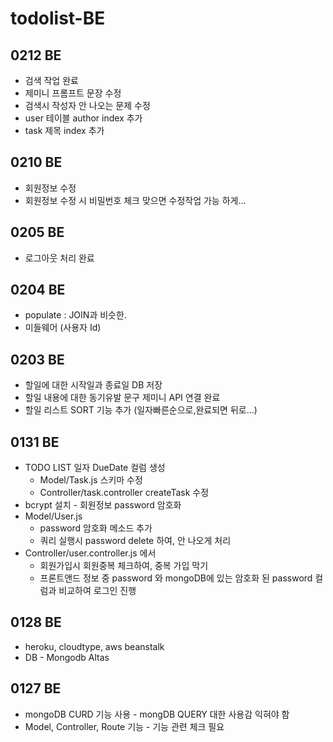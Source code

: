 # todolist-BE

## 0212 BE

- 검색 작업 완료
- 제미니 프롬프트 문장 수정
- 검색시 작성자 안 나오는 문제 수정
- user 테이블 author index 추가
- task 제목 index 추가

## 0210 BE

- 회원정보 수정
- 회원정보 수정 시 비밀번호 체크 맞으면 수정작업 가능 하게...

## 0205 BE

- 로그아웃 처리 완료

## 0204 BE

- populate : JOIN과 비슷한.
- 미들웨어 (사용자 Id)

## 0203 BE

- 할일에 대한 시작일과 종료일 DB 저장
- 할일 내용에 대한 동기유발 문구 제미니 API 연결 완료
- 할일 리스트 SORT 기능 추가 (일자빠른순으로,완료되면 뒤로...)

## 0131 BE

- TODO LIST 일자 DueDate 컬럼 생성
  - Model/Task.js 스키마 수정
  - Controller/task.controller createTask 수정
- bcrypt 설치 - 회원정보 password 암호화
- Model/User.js
  - password 암호화 메소드 추가
  - 쿼리 실행시 password delete 하여, 안 나오게 처리
- Controller/user.controller.js 에서
  - 회원가입시 회원중복 체크하여, 중복 가입 막기
  - 프론트앤드 정보 중 password 와 mongoDB에 있는 암호화 된 password 컬럼과 비교하여 로그인 진행

## 0128 BE

- heroku, cloudtype, aws beanstalk
- DB - Mongodb Altas

## 0127 BE

- mongoDB CURD 기능 사용 - mongDB QUERY 대한 사용감 익혀야 함
- Model, Controller, Route 기능 - 기능 관련 체크 필요
